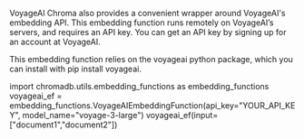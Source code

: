 VoyageAI
Chroma also provides a convenient wrapper around VoyageAI's embedding API. This embedding function runs remotely on VoyageAI’s servers, and requires an API key. You can get an API key by signing up for an account at VoyageAI.

This embedding function relies on the voyageai python package, which you can install with pip install voyageai.


import chromadb.utils.embedding_functions as embedding_functions
voyageai_ef  = embedding_functions.VoyageAIEmbeddingFunction(api_key="YOUR_API_KEY",  model_name="voyage-3-large")
voyageai_ef(input=["document1","document2"])
